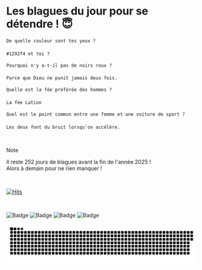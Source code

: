 
<h1>Les blagues du jour pour se détendre ! 😇</h1>

```diff
De quelle couleur sont tes yeux ?

#1292f4 et toi ?
```

```diff
Pourquoi n'y a-t-il pas de noirs roux ?

Parce que Dieu ne punit jamais deux fois.
```

```diff
Quelle est la fée préférée des hommes ?

La fée Lation
```

```diff
Quel est le point commun entre une femme et une voiture de sport ?

Les deux font du bruit lorsqu'on accélère.
```

<br/>

> [!NOTE]
> Il reste 252 jours de blagues avant la fin de l'année 2025 ! <br/>
> Alors à demain pour ne rien manquer !

<br/>


[![Hits](https://hits.seeyoufarm.com/api/count/incr/badge.svg?url=https%3A%2F%2Fgithub.com%2FClems02%2Fhit-counter&count_bg=%23003E80&title_bg=%235C9FE1&icon=powershell.svg&icon_color=%23FFFFFF&title=Visite&edge_flat=false)](https://hits.seeyoufarm.com)


<br/>


![Badge](https://img.shields.io/badge/Last%20updated%20on-white?style=for-the-badge&logo=clockify)   ![Badge](https://img.shields.io/badge/24/04-white?style=for-the-badge) ![Badge](https://img.shields.io/badge/at-white?style=for-the-badge) ![Badge](https://img.shields.io/badge/03:24-white?style=for-the-badge)


<p align="center">
 <img width="1000" src="assets/github-snake.svg" alt="snake"/>
</p>
